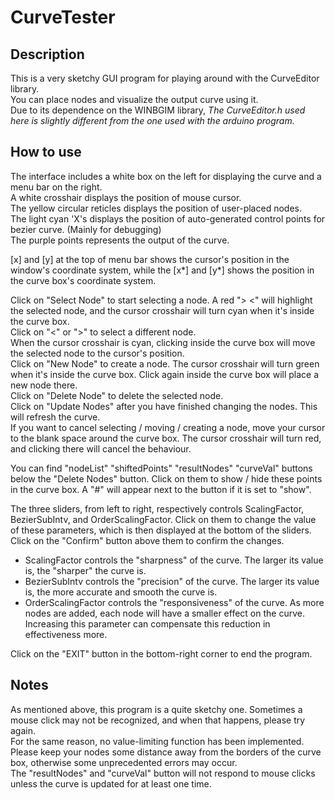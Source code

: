 # CurveTester
## Description
This is a very sketchy GUI program for playing around with the CurveEditor library.<br/>
You can place nodes and visualize the output curve using it.<br/>
Due to its dependence on the WINBGIM library, 
*The CurveEditor.h used here is slightly different from the one used with the arduino program.*<br/>

## How to use
The interface includes a white box on the left for displaying the curve and a menu bar on the right.<br/>
A white crosshair displays the position of mouse cursor.<br/>
The yellow circular reticles displays the position of user-placed nodes.<br/>
The light cyan 'X's displays the position of auto-generated control points for bezier curve. (Mainly for debugging)<br/>
The purple points represents the output of the curve.<br/>

[x] and [y] at the top of menu bar shows the cursor's position in the window's coordinate system, while the [x*] and [y*] shows the position in the curve box's coordinate system.<br/>

Click on "Select Node" to start selecting a node. A red ">  <" will highlight the selected node, and the cursor crosshair will turn cyan when it's inside the curve box.<br/>
Click on "<" or ">" to select a different node.<br/>
When the cursor crosshair is cyan, clicking inside the curve box will move the selected node to the cursor's position.<br/>
Click on "New Node" to create a node. The cursor crosshair will turn green when it's inside the curve box. Click again inside the curve box will place a new node there.<br/>
Click on "Delete Node" to delete the selected node.<br/>
Click on "Update Nodes" after you have finished changing the nodes. This will refresh the curve.<br/>
If you want to cancel selecting / moving / creating a node, move your cursor to the blank space around the curve box. The cursor crosshair will turn red, and clicking there will cancel the behaviour.<br/>

You can find "nodeList" "shiftedPoints" "resultNodes" "curveVal" buttons below the "Delete Nodes" button. Click on them to show / hide these points in the curve box. A "#" will appear next to the button if it is set to "show".<br/>

The three sliders, from left to right, respectively controls ScalingFactor, BezierSubIntv, and OrderScalingFactor. Click on them to change the value of these parameters, which is then displayed at the bottom of the sliders. Click on the "Confirm" button above them to confirm the changes.<br/>
* ScalingFactor controls the "sharpness" of the curve. The larger its value is, the "sharper" the curve is.
* BezierSubIntv controls the "precision" of the curve. The larger its value is, the more accurate and smooth the curve is.
* OrderScalingFactor controls the "responsiveness" of the curve. As more nodes are added, each node will have a smaller effect on the curve. Increasing this parameter can compensate this reduction in effectiveness more.<br/>

Click on the "EXIT" button in the bottom-right corner to end the program.<br/>

## Notes
As mentioned above, this program is a quite sketchy one. Sometimes a mouse click may not be recognized, and when that happens, please try again.<br/>
For the same reason, no value-limiting function has been implemented. Please keep your nodes some distance away from the borders of the curve box, otherwise some unprecedented errors may occur.<br/>
The "resultNodes" and "curveVal" button will not respond to mouse clicks unless the curve is updated for at least one time.
